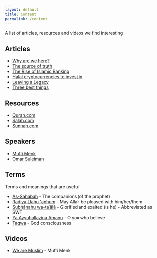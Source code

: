```yaml
---
layout: default
title: Content
permalink: /content
---
```


A list of articles, resources and videos we find interesting 

## Articles

- [Why are we here?](https://asimaslam.com/why-are-we-here)
- [The source of truth](https://asimaslam.com/the-source-of-truth)
- [The Rise of Islamic Banking](https://www.dawn.com/news/1695601)
- [Halal cryptocurrencies to invest in](https://www.islamicfinanceguru.com/crypto)
- [Leaving a Legacy](https://productivemuslim.com/leaving-a-legacy/)
- [Three best things](https://finconnect.news/2021/09/15/three-best-things-to-leave-behind-after-death/)

## Resources

- [Quran.com](https://quran.com)
- [Salah.com](https://salah.com)
- [Sunnah.com](https://sunnah.com/)

## Speakers

- [Mufti Menk](https://muftimenk.com/)
- [Omar Suleiman](https://www.instagram.com/imamomarsuleiman/)

## Terms

Terms and meanings that are useful

- [As-Sahabah](https://en.wikipedia.org/wiki/Companions_of_the_Prophet) - The companions (of the prophet)
- [Radiya Llahu 'anhum](https://ashhaduu.com/glossary/radiallahu-anhu-anha-anhuma-anhum/) - May Allah be pleased with him/her/them
- [Subḥānahu wa-taʿālā](https://en.wikipedia.org/wiki/Islamic_honorifics) - Glorified and exalted (is he) - Abbreviated as SWT
- [Ya Ayyuhallazina Amanu](https://myislam.org/ya-ayyuhallazina-amanu-ayah-in-quran/) - O you who believe
- [Taqwa](https://en.wikipedia.org/wiki/Taqwa) - God consciousness

## Videos

- [We are Muslim](https://www.youtube.com/watch?v=wwYK2zn26OE) - Mufti Menk
